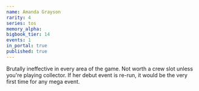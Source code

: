 ```yaml
---
name: Amanda Grayson
rarity: 4
series: tos
memory_alpha:
bigbook_tier: 14
events: 1
in_portal: true
published: true
---
```


Brutally ineffective in every area of the game. Not worth a crew slot unless you're playing collector. If her debut event is re-run, it would be the very first time for any mega event.
